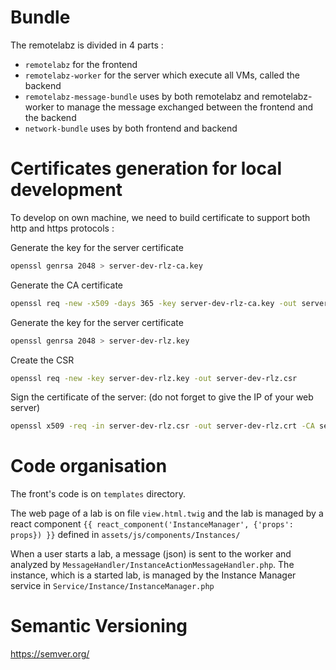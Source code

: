 # Bundle
The remotelabz is divided in 4 parts :

- `remotelabz` for the frontend
- `remotelabz-worker` for the server which execute all VMs, called the backend
- `remotelabz-message-bundle` uses by both remotelabz and remotelabz-worker to manage the message exchanged between the frontend and the backend
- `network-bundle` uses by both frontend and backend

# Certificates generation for local development

To develop on own machine, we need to build certificate to support both http and https protocols :

Generate the key for the server certificate
``` bash
openssl genrsa 2048 > server-dev-rlz-ca.key
```

Generate the CA certificate
``` bash
openssl req -new -x509 -days 365 -key server-dev-rlz-ca.key -out server-dev-rlz-ca.crt
```

Generate the key for the server certificate
``` bash
openssl genrsa 2048 > server-dev-rlz.key
```

Create the CSR
``` bash
openssl req -new -key server-dev-rlz.key -out server-dev-rlz.csr
```

Sign the certificate of the server: (do not forget to give the IP of your web server)
``` bash
openssl x509 -req -in server-dev-rlz.csr -out server-dev-rlz.crt -CA server-dev-rlz-ca.crt -CAkey server-dev-rlz-ca.key -CAcreateserial -CAserial server-dev-rlz-ca-serial.srl
```

# Code organisation
The front's code is on ```templates``` directory.

The web page of a lab is on file ```view.html.twig``` and the lab is managed by a react component ```{{ react_component('InstanceManager', {'props': props}) }}``` defined in ```assets/js/components/Instances/```

When a user starts a lab, a message (json) is sent to the worker and analyzed by ```MessageHandler/InstanceActionMessageHandler.php```. The instance, which is a started lab, is managed by the Instance Manager service in ```Service/Instance/InstanceManager.php```

# Semantic Versioning

https://semver.org/
